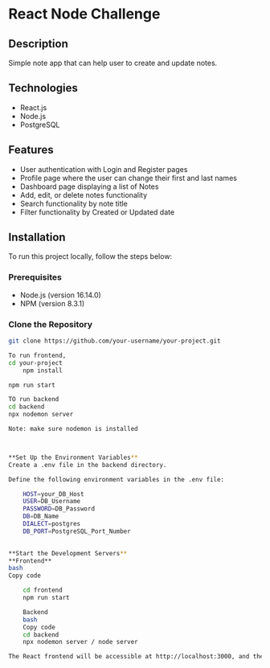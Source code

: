 
# React Node Challenge

## Description

Simple note app that can help user to create and update notes.

## Technologies
- React.js
- Node.js
- PostgreSQL

## Features

- User authentication with Login and Register pages
- Profile page where the user can change their first and last names
- Dashboard page displaying a list of Notes
- Add, edit, or delete notes functionality
- Search functionality by note title
- Filter functionality by Created or Updated date

## Installation

To run this project locally, follow the steps below:

### Prerequisites

- Node.js (version 16.14.0)
- NPM (version 8.3.1)

### Clone the Repository

```bash
git clone https://github.com/your-username/your-project.git

To run frontend,
cd your-project
    npm install

npm run start

TO run backend
cd backend
npx nodemon server

Note: make sure nodemon is installed



**Set Up the Environment Variables**
Create a .env file in the backend directory.

Define the following environment variables in the .env file:

    HOST=your_DB_Host
    USER=DB_Username
    PASSWORD=DB_Password
    DB=DB_Name
    DIALECT=postgres
    DB_PORT=PostgreSQL_Port_Number
    

**Start the Development Servers**
**Frontend**
bash
Copy code

    cd frontend
    npm run start

    Backend
    bash
    Copy code
    cd backend
    npx nodemon server / node server

The React frontend will be accessible at http://localhost:3000, and the Node backend will be running on http://localhost:4000.

